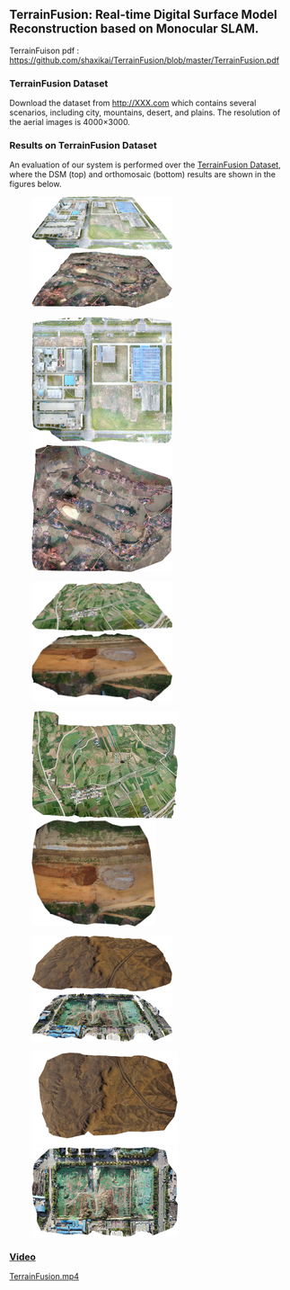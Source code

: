 ## TerrainFusion: Real-time Digital Surface Model Reconstruction based on Monocular SLAM.

TerrainFuison pdf : https://github.com/shaxikai/TerrainFusion/blob/master/TerrainFusion.pdf



### TerrainFusion Dataset

Download the dataset from http://XXX.com which contains several scenarios, including city, mountains, desert, and plains.  The resolution of the aerial images is 4000×3000. 



### Results on TerrainFusion Dataset

An evaluation of our system is performed over the [TerrainFusion Dataset](http://XXX.com), where the DSM (top) and orthomosaic (bottom) results are shown in the figures below.


<figure class="second">
    <a href="./images/DSMfactory-side.png">
    <img src="./images/DSMfactory-side-s.png" width="250"/>
    <a href="./images/DSMvillage-side.png">
    <img src="./images/DSMvillage-side-s.png" width="250"/>
</figure>

<figure class="second">
    <a href="./images/DSMfactory-up.png">
    <img src="./images/DSMfactory-up-s.png" width="250"/>
    <a href="./images/DSMvillage-up.png">
    <img src="./images/DSMvillage-up-s.png" width="250"/>
</figure>
        
        
<figure class="1">
    <a href="./images/DSMmountainlong-side.png">
    <img src="./images/DSMmountainlong-side.png" width="250"/>
    <a href="./images/DSMmound60-side.png">
    <img src="./images/DSMmound60-side.png" width="250"/>
</figure>

 <figure class="2">
    <a href="./images/DSMmountainlong-up.png">
    <img src="./images/DSMmountainlong-up-s.png" width="260"/>
    <a href="./images/DSMmound60s-up.png">
    <img src="./images/DSMmound60s-up-s.png" width="220"/>
</figure>

<figure class="3">
    <a href="./images/DSMshamo-side.png">
    <img src="./images/DSMshamo-side-s.png" width="250"/>
    <a href="./images/DSMfengniao-side.png">
    <img src="./images/DSMfengniao-side-s.png" width="250"/>
</figure>

<figure class="4">
    <a href="./images/DSMshamo-up.png">
    <img src="./images/DSMshamo-up-s.png" width="260"/>
    <a href="./images/DSMfengniao-up.png">
    <img src="./images/DSMfengniao-up-s.png" width="260"/>
</figure>

	

### Video

[TerrainFusion.mp4]()



